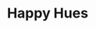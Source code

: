 ---
title: 'Happy Hues'
description: 'Color palette inspiration site that acts as a real world example as to how the colors could be used in your design projects.'
link: 'https://www.happyhues.co/palettes/6'
imageURL: 'https://res.cloudinary.com/dc6mrv5cb/image/upload/v1697465548/personal-resources/ui-stuff/www.happyhues.co_palettes_6_nui1la.png'
---